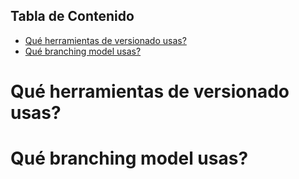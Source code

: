 ## Tabla de Contenido

- [Qué herramientas de versionado usas?](#qué-herramientas-de-versionado-usas)
- [Qué branching model usas?](#qué-branching-model-usas)

# Qué herramientas de versionado usas?

# Qué branching model usas?
